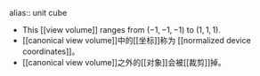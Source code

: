 alias:: unit cube

- This [[view volume]] ranges from $(−1, −1, −1)$ to $(1, 1, 1)$.
- [[canonical view volume]]中的[[坐标]]称为 [[normalized device coordinates]]。
- [[canonical view volume]]之外的[[对象]]会被[[裁剪]]掉。